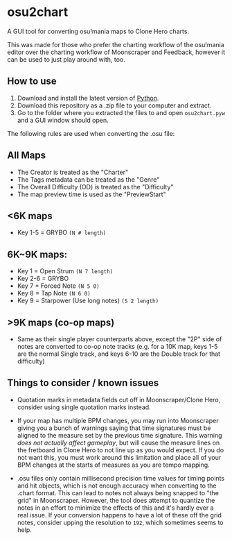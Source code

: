# osu2chart
A GUI tool for converting osu!mania maps to Clone Hero charts.

This was made for those who prefer the charting workflow of the osu!mania editor over the charting workflow of Moonscraper and Feedback, however it can be used to just play around with, too.

How to use
---
1. Download and install the latest version of [Python](https://www.python.org/downloads/).
2. Download this repository as a .zip file to your computer and extract.
3. Go to the folder where you extracted the files to and open `osu2chart.pyw` and a GUI window should open.


The following rules are used when converting the .osu file:

All Maps
---
- The Creator is treated as the "Charter"
- The Tags metadata can be treated as the "Genre"
- The Overall Difficulty (OD) is treated as the "Difficulty"
- The map preview time is used as the "PreviewStart"

<6K maps
---
- Key 1-5 = GRYBO `(N # length)`

6K~9K maps:
---
- Key 1   = Open Strum `(N 7 length)`
- Key 2-6 = GRYBO
- Key 7   = Forced Note `(N 5 0)`
- Key 8   = Tap Note `(N 6 0)`
- Key 9   = Starpower (Use long notes) `(S 2 length)`

\>9K maps (co-op maps)
---
* Same as their single player counterparts above, except the "2P" side of notes are converted to co-op note tracks (e.g. for a 10K map, keys 1-5 are the normal Single track, and keys 6-10 are the Double track for that difficulty)

Things to consider / known issues
---
- Quotation marks in metadata fields cut off in Moonscraper/Clone Hero,
  consider using single quotation marks instead.

- If your map has multiple BPM changes, you may run into Moonscraper giving you a bunch of warnings saying that time signatures must be aligned to the measure set by the previous time signature. This warning *does not actually affect gameplay*, but will cause the measure lines on the fretboard in Clone Hero to not line up as you would expect. If you do not want this, you must work around this limitation and place all of your BPM changes at the starts of measures as you are tempo mapping.

- .osu files only contain millisecond precision time values for timing points and hit objects, which is not enough accuracy when converting to the .chart format. This can lead to notes not always being snapped to "the grid" in Moonscraper. However, the tool does attempt to quantize the notes in an effort to minimize the effects of this and it's hardly ever a real issue. If your conversion happens to have a lot of these off the grid notes, consider upping the resolution to `192`, which sometimes seems to help.

